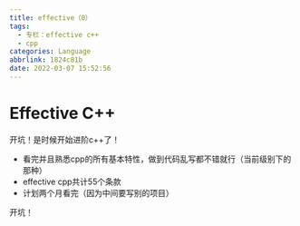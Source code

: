 ```yaml
---
title: effective（0）
tags:
  - 专栏：effective c++
  - cpp
categories: Language
abbrlink: 1824c81b
date: 2022-03-07 15:52:56
---
```


# Effective C++

开坑！是时候开始进阶c++了！

- 看完并且熟悉cpp的所有基本特性，做到代码乱写都不错就行（当前级别下的那种）
- effective cpp共计55个条款
- 计划两个月看完（因为中间要写别的项目）

开坑！
